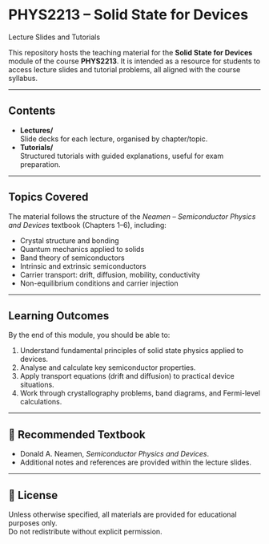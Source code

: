 # PHYS2213 – Solid State for Devices  
Lecture Slides and Tutorials  

This repository hosts the teaching material for the **Solid State for Devices** module of the course **PHYS2213**. It is intended as a resource for students to access lecture slides and tutorial problems, all aligned with the course syllabus.

---

##  Contents
- **Lectures/**  
  Slide decks for each lecture, organised by chapter/topic.  
- **Tutorials/**  
  Structured tutorials with guided explanations, useful for exam preparation.  

---

##  Topics Covered
The material follows the structure of the *Neamen – Semiconductor Physics and Devices* textbook (Chapters 1–6), including:
- Crystal structure and bonding  
- Quantum mechanics applied to solids  
- Band theory of semiconductors  
- Intrinsic and extrinsic semiconductors  
- Carrier transport: drift, diffusion, mobility, conductivity  
- Non-equilibrium conditions and carrier injection  

---

##  Learning Outcomes
By the end of this module, you should be able to:
1. Understand fundamental principles of solid state physics applied to devices.  
2. Analyse and calculate key semiconductor properties.  
3. Apply transport equations (drift and diffusion) to practical device situations.  
4. Work through crystallography problems, band diagrams, and Fermi-level calculations.   

---

## 📖 Recommended Textbook
- Donald A. Neamen, *Semiconductor Physics and Devices*.  
- Additional notes and references are provided within the lecture slides.  

---

## 📝 License
Unless otherwise specified, all materials are provided for educational purposes only.  
Do not redistribute without explicit permission.  
